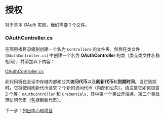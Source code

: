 # 授权

对于基本 *OAuth* 实现，我们需要 1 个文件。

### OAuthController.cs

在项目根目录级别创建一个名为 `Controllers` 的文件夹，然后在类文件 (`OAuthController.cs`) 中创建一个名为 **OAuthController** 的类（类与类文件名称相同），并添加以下内容：

[OAuthController.cs](_snippets/viewhubmodels/netcore/OAuthController.cs ':include :type=code csharp')

此代码将在会话中存储内部和公共**访问代币**以及**刷新代币**和**到期时间**。当它到期时，它将使用刷新代币请求 2 个新的访问代币（内部和公共）。请注意它如何包含 2 个类：`OAuthController` 和 `Credentials`，其中第一个类公开端点，第二个类处理访问代币（包括刷新代币）。

下一步：[列出中心和项目](/zh-CN/datamanagement/hubs/readme)